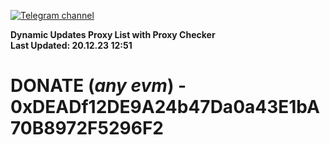 [![Telegram channel](https://img.shields.io/endpoint?url=https://runkit.io/damiankrawczyk/telegram-badge/branches/master?url=https://t.me/n4z4v0d)](https://t.me/n4z4v0d) 

**Dynamic Updates Proxy List with Proxy Checker**  
**Last Updated: 20.12.23 12:51**

# DONATE (_any evm_) - 0xDEADf12DE9A24b47Da0a43E1bA70B8972F5296F2
